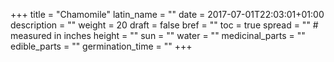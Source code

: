+++
title  = "Chamomile"
latin_name = ""
date = 2017-07-01T22:03:01+01:00
description = ""
weight = 20
draft = false
bref = ""
toc = true
spread = "" # measured in inches
height = ""
sun = ""
water = ""
medicinal_parts = ""
edible_parts = ""
germination_time = ""
+++

